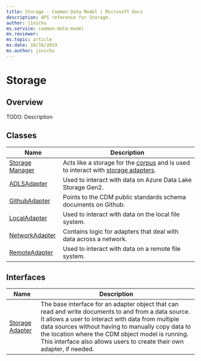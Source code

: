 ```yaml
---
title: Storage - Common Data Model | Microsoft Docs
description: API reference for Storage.
author: jinichu
ms.service: common-data-model
ms.reviewer: 
ms.topic: article
ms.date: 10/18/2019
ms.author: jinichu
---
```


# Storage

## Overview
TODO: Description

## Classes
|Name|Description|
|---|---|
|[Storage Manager](storagemanager.md)|Acts like a storage for the [corpus](../cdm/corpus.md) and is used to interact with [storage adapters](storageadapter.md).|
|[ADLSAdapter](adlsadapter.md)|Used to interact with data on Azure Data Lake Storage Gen2.|
|[GithubAdapter](githubadapter.md)|Points to the CDM public standards schema documents on Github.|
|[LocalAdapter](localadapter.md)|Used to interact with data on the local file system.|
|[NetworkAdapter](networkadapter.md)|Contains logic for adapters that deal with data across a network.|
|[RemoteAdapter](remoteadapter.md)|Used to interact with data on a remote file system.|

## Interfaces
|Name|Description|
|---|---|
|[Storage Adapter](storageadapter.md)|The base interface for an adapter object that can read and write documents to and from a data source. It allows a user to interact with data from multiple data sources without having to manually copy data to the location where the CDM object model is running. This interface also allows users to create their own adapter, if needed.|